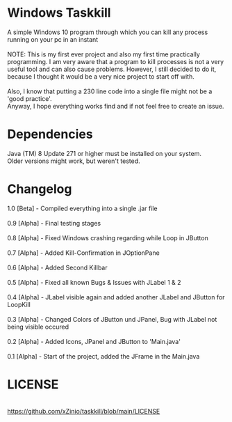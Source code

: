 # Windows Taskkill
A simple Windows 10 program through which you can kill any process running on your pc in an instant\
\
NOTE: This is my first ever project and also my first time practically programming. I am very aware that a program to kill processes is not a very useful tool and can also cause problems. However, I still decided to do it, because I thought it would be a very nice project to start off with. \
\
Also, I know that putting a 230 line code into a single file might not be a 'good practice'.\
Anyway, I hope everything works find and if not feel free to create an issue.
# Dependencies
Java (TM) 8 Update 271 or higher must be installed on your system.\
Older versions might work, but weren't tested.
# Changelog
1.0 [Beta] - Compiled everything into a single .jar file\
\
0.9 [Alpha] - Final testing stages\
\
0.8 [Alpha] - Fixed Windows crashing regarding while Loop in JButton\
\
0.7 [Alpha] - Added Kill-Confirmation in JOptionPane\
\
0.6 [Alpha] - Added Second Killbar\
\
0.5 [Alpha] - Fixed all known Bugs & Issues with JLabel 1 & 2\
\
0.4 [Alpha] - JLabel visible again and added another JLabel and JButton for LoopKill\
\
0.3 [Alpha] - Changed Colors of JButton und JPanel, Bug with JLabel not being visible occured\
\
0.2 [Alpha] - Added Icons, JPanel and JButton  to 'Main.java'\
\
0.1 [Alpha] - Start of the project, added the JFrame in the Main.java
# LICENSE
\
https://github.com/xZinio/taskkill/blob/main/LICENSE
